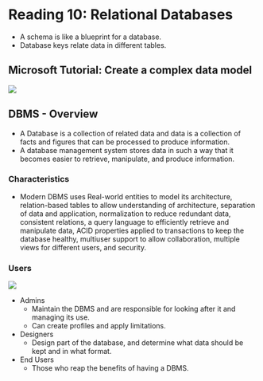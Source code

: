 # Reading 10: Relational Databases
- A schema is like a blueprint for a database.
- Database keys relate data in different tables.

## Microsoft Tutorial: Create a complex data model

![](https://docs.microsoft.com/en-us/aspnet/core/data/ef-mvc/complex-data-model/_static/diagram.png?view=aspnetcore-2.0)

## DBMS - Overview
- A Database is a collection of related data and data is a collection of facts and figures that can be processed to produce information.
- A database management system stores data in such a way that it becomes easier to retrieve, manipulate, and produce information.
### Characteristics
- Modern DBMS uses Real-world entities to model its architecture, relation-based tables to allow understanding of architecture, separation of data and application, normalization to reduce redundant data, consistent relations, a query language to efficiently retrieve and manipulate data, ACID properties applied to transactions to keep the database healthy, multiuser support to allow collaboration, multiple views for different users, and security.

### Users

![](https://www.tutorialspoint.com/dbms/images/dbms_users.png)

- Admins 
  - Maintain the DBMS and are responsible for looking after it and managing its use. 
  - Can create profiles and apply limitations.
- Designers
  - Design part of the database, and determine what data should be kept and in what format.
- End Users
  - Those who reap the benefits of having a DBMS.
